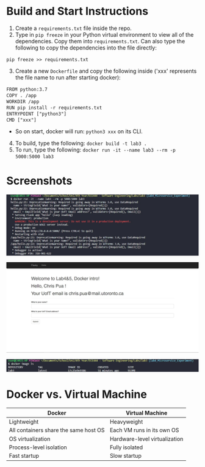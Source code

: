 # Build and Start Instructions
1. Create a `requirements.txt` file inside the repo.
2. Type in `pip freeze` in your Python virtual environment to view all of the dependencies. Copy them into `requirements.txt`. Can also type the following to copy the dependencies into the file directly: 
```
pip freeze >> requirements.txt  
```
3. Create a new `Dockerfile` and copy the following inside ('xxx' represents the file name to run after starting docker):
```
FROM python:3.7	
COPY . /app	
WORKDIR /app	
RUN pip install -r requirements.txt	
ENTRYPOINT ["python3"]	
CMD ["xxx"]
```
- So on start, docker will run: `python3 xxx` on its CLI.

4. To build, type the following: `docker build -t lab3 .`
5. To run, type the following: `docker run -it --name lab3 --rm -p 5000:5000 lab3` 



# Screenshots
![docker run](/screenshots/docker-run.jpg)

![lab4&5 title](/screenshots/lab4&5-title.jpg)

![docker image ls](/screenshots/docker-image-ls.jpg)

# Docker vs. Virtual Machine

| Docker | Virtual Machine |
|-----|-------|
|Lightweight|Heavyweight|
|All containers share the same host OS|Each VM runs in its own OS|
|OS virtualization|Hardware-level virtualization|
|Process-level isolation|Fully isolated|
|Fast startup|Slow startup|